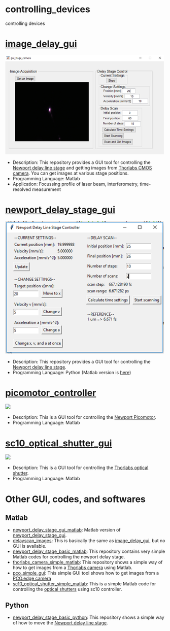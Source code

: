 # controlling_devices
controlling devices

# [image_delay_gui](https://github.com/ksonod/image_delay_gui)  
<img src="https://github.com/ksonod/image_delay_gui/blob/master/gui_matlab.PNG" width="500px">    
  
- Description: This repository provides a GUI tool for controlling the [Newport delay line stage](https://www.newport.com/f/delay-line-stages) and getting images from [Thorlabs CMOS camera](https://www.thorlabs.com/newgrouppage9.cfm?objectgroup_id=4024). You can get images at various stage positions.
- Programming Language: Matlab
- Application: Focussing profile of laser beam, interferometry, time-resolved measurement

# [newport_delay_stage_gui](https://github.com/ksonod/newport_delay_stage_gui)
<img src="https://github.com/ksonod/newport_delay_stage_gui/blob/master/dls_gui.PNG" width="500px">     

- Description: This repository provides a GUI tool for controlling the [Newport delay line stage](https://www.newport.com/f/delay-line-stages).  
- Programming Language: Python (Matlab version is [here](https://github.com/ksonod/newport_delay_stage_gui_matlab))

# [picomotor_controller](https://github.com/ksonod/picomotor_controller)
<img src="https://github.com/ksonod/picomotor_controller/blob/master/pico_gui.PNG" width="300px">      

- Description: This is a GUI tool for controlling the [Newport Picomotor](https://www.newport.com/f/picomotor-piezo-linear-actuators).  
- Programming Language: Matlab

# [sc10_optical_shutter_gui](https://github.com/ksonod/sc10_optical_shutter_gui)
<img src="https://github.com/ksonod/sc10_optical_shutter_gui/blob/master/sc10.PNG" width="250px">    
  
- Description: This is a GUI tool for controlling the [Thorlabs optical shutter](https://www.thorlabs.com/newgrouppage9.cfm?objectgroup_id=927).  
- Programming Language: Matlab

# Other GUI, codes, and softwares
## Matlab
- [newport_delay_stage_gui_matlab](https://github.com/ksonod/newport_delay_stage_gui_matlab): Matlab version of [newport_delay_stage_gui](https://github.com/ksonod/newport_delay_stage_gui).
- [delayscan_images](https://github.com/ksonod/delayscan_images): This is basically the same as [image_delay_gui](https://github.com/ksonod/image_delay_gui), but no GUI is available. 
- [newport_delay_stage_basic_matlab](https://github.com/ksonod/newport_delay_stage_basic_matlab): This repository contains very simple Matlab codes for controlling the newport delay stage.
- [thorlabs_camera_simple_matlab](https://github.com/ksonod/thorlabs_camera_simple_matlab): This repository shows a simple way of how to get images from a [Thorlabs camera](https://www.thorlabs.com/newgrouppage9.cfm?objectgroup_id=4024) using Matlab.
- [pco_simple_gui](https://github.com/ksonod/pco_simple_gui): This simple GUI tool shows how to get images from a [PCO.edge camera](https://www.pco.de/)
- [sc10_optical_shutter_simple_matlab](https://github.com/ksonod/sc10_optical_shutter_simple_matlab): This is a simple Matlab code for controlling the [optical shutters](https://www.thorlabs.com/newgrouppage9.cfm?objectgroup_id=927) using sc10 controller.

## Python
- [newport_delay_stage_basic_python](https://github.com/ksonod/newport_delay_stage_basic_python): This repository shows a simple way of how to move the [Newport delay line stage](https://www.newport.com/f/delay-line-stages).
